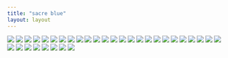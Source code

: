 ```yaml
---
title: "sacre blue"
layout: layout
---
```


<img src="/assets/sacreblue/1.png" id="1" class="xobdyn">

<img src="/assets/sacreblue/2.png" id="2" class="xobdyn">

<img src="/assets/sacreblue/3.png" id="3" class="xobdyn">

<img src="/assets/sacreblue/4.png" id="4" class="xobdyn">

<img src="/assets/sacreblue/5.png" id="5" class="xobdyn">

<img src="/assets/sacreblue/6.png" id="6" class="xobdyn">

<img src="/assets/sacreblue/7.png" id="7" class="xobdyn">

<img src="/assets/sacreblue/8.png" id="8" class="xobdyn">

<img src="/assets/sacreblue/9.png" id="9" class="xobdyn">

<img src="/assets/sacreblue/10.png" id="10" class="xobdyn">

<img src="/assets/sacreblue/11.png" id="11" class="xobdyn">

<img src="/assets/sacreblue/12.png" id="12" class="xobdyn">

<img src="/assets/sacreblue/13.png" id="13" class="xobdyn">

<img src="/assets/sacreblue/14.png" id="14" class="xobdyn">

<img src="/assets/sacreblue/15.png" id="15" class="xobdyn">

<img src="/assets/sacreblue/16.png" id="16" class="xobdyn">

<img src="/assets/sacreblue/17.png" id="17" class="xobdyn">

<img src="/assets/sacreblue/18.png" id="18" class="xobdyn">

<img src="/assets/sacreblue/19.png" id="19" class="xobdyn">

<img src="/assets/sacreblue/20.png" id="20" class="xobdyn">

<img src="/assets/sacreblue/21.png" id="21" class="xobdyn">

<img src="/assets/sacreblue/22.png" id="22" class="xobdyn">

<img src="/assets/sacreblue/23.png" id="23" class="xobdyn">

<img src="/assets/sacreblue/24.png" id="24" class="xobdyn">

<img src="/assets/sacreblue/25.png" id="25" class="xobdyn">

<img src="/assets/sacreblue/26.png" id="26" class="xobdyn">

<img src="/assets/sacreblue/27.png" id="27" class="xobdyn">

<img src="/assets/sacreblue/28.png" id="28" class="xobdyn">

<img src="/assets/sacreblue/29.png" id="29" class="xobdyn">

<img src="/assets/sacreblue/30.png" id="30" class="xobdyn">

<img src="/assets/sacreblue/31.png" id="31" class="xobdyn">

<img src="/assets/sacreblue/32.png" id="32" class="xobdyn">

<img src="/assets/sacreblue/33.png" id="33" class="xobdyn">